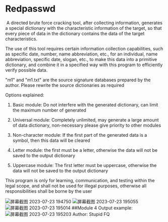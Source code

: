 # Redpasswd
​	A directed brute force cracking tool, after collecting information, generates a special dictionary with the characteristic information of the target, so that every piece of data in the dictionary contains the data of the target characteristics.

The use of this tool requires certain information collection capabilities, such as specific date, number, name abbreviation, etc., for an individual, name abbreviation, specific date, slogan, etc., to make this data into a primitive dictionary, and combine it in a specified way with this program to efficiently verify possible data.

"m1" and "m1.txt" are the source signature databases prepared by the author. Please rewrite the source dictionaries as required

Options explained:

1. Basic module: Do not interfere with the generated dictionary, can limit the maximum number of generated

2. Universal module: Completely unlimited, may generate a large amount of data dictionary, non-necessary please give priority to other modules

3. Non-character module: If the first part of the generated data is a symbol, then this data will be cleared

4. Letter module: the first must be a letter, otherwise the data will not be saved to the output dictionary

5. Uppercase module: The first letter must be uppercase, otherwise the data will not be saved to the output dictionary

This program is only for learning, communication, and testing within the legal scope, and shall not be used for illegal purposes, otherwise all responsibilities shall be borne by the user
																										
![屏幕截图 2023-07-23 194750](https://github.com/nengyi1226/Redpasswd/assets/124417045/d3ff3a8c-083b-40d0-a052-f1909b5e8868)
![屏幕截图 2023-07-23 195055](https://github.com/nengyi1226/Redpasswd/assets/124417045/e804528b-05b9-4cff-9632-8a5d965b6a58)
![屏幕截图 2023-07-23 195014](https://github.com/nengyi1226/RedTeamPasswd/assets/124417045/0776db1a-ce61-4472-9e99-f78afb1e8f48)
##Module 4 Output example:
![屏幕截图 2023-07-23 195203](https://github.com/nengyi1226/Redpasswd/assets/124417045/0f5fe4a4-b41e-401a-ae71-ed94707b3e42)
Author: Stupid FQ

